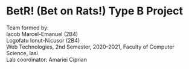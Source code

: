 # BetR! (Bet on Rats!) Type B Project
Team formed by:\
Iacob Marcel-Emanuel (2B4)\
Logofatu Ionut-Nicusor (2B4)\
Web Technologies, 2nd Semester, 2020-2021, Faculty of Computer Science, Iasi\
Lab coordinator: Amariei Ciprian
